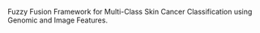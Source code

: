 Fuzzy Fusion Framework for Multi-Class Skin Cancer Classification using Genomic and Image Features.
